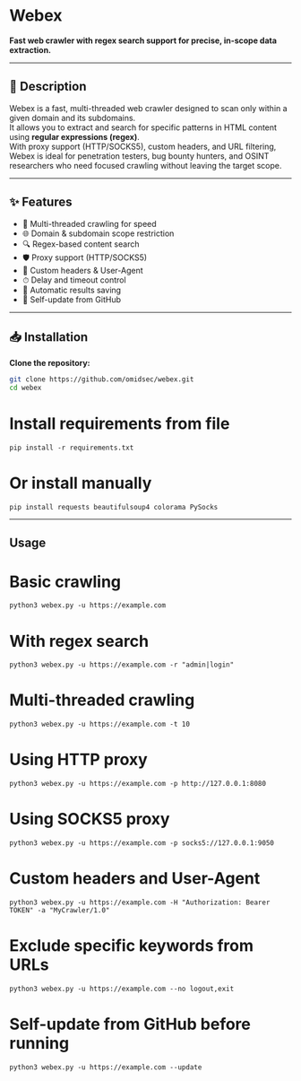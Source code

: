 # Webex

**Fast web crawler with regex search support for precise, in-scope data extraction.**

---

## 📜 Description
Webex is a fast, multi-threaded web crawler designed to scan only within a given domain and its subdomains.  
It allows you to extract and search for specific patterns in HTML content using **regular expressions (regex)**.  
With proxy support (HTTP/SOCKS5), custom headers, and URL filtering, Webex is ideal for penetration testers, bug bounty hunters, and OSINT researchers who need focused crawling without leaving the target scope.

---

## ✨ Features
- 🚀 Multi-threaded crawling for speed  
- 🌐 Domain & subdomain scope restriction  
- 🔍 Regex-based content search  
- 🛡 Proxy support (HTTP/SOCKS5)  
- 🎯 Custom headers & User-Agent  
- ⏱ Delay and timeout control  
- 📂 Automatic results saving  
- 🔄 Self-update from GitHub  

---

## 📥 Installation
**Clone the repository:**
```bash
git clone https://github.com/omidsec/webex.git
cd webex
```

# Install requirements from file
```
pip install -r requirements.txt
```

# Or install manually
```
pip install requests beautifulsoup4 colorama PySocks
```

---
## Usage

# Basic crawling
```
python3 webex.py -u https://example.com
```

# With regex search
```
python3 webex.py -u https://example.com -r "admin|login"
```

# Multi-threaded crawling
```
python3 webex.py -u https://example.com -t 10
```

# Using HTTP proxy
```
python3 webex.py -u https://example.com -p http://127.0.0.1:8080
```

# Using SOCKS5 proxy
```
python3 webex.py -u https://example.com -p socks5://127.0.0.1:9050
```

# Custom headers and User-Agent
```
python3 webex.py -u https://example.com -H "Authorization: Bearer TOKEN" -a "MyCrawler/1.0"
```

# Exclude specific keywords from URLs
```
python3 webex.py -u https://example.com --no logout,exit
```

# Self-update from GitHub before running
```
python3 webex.py -u https://example.com --update
```

